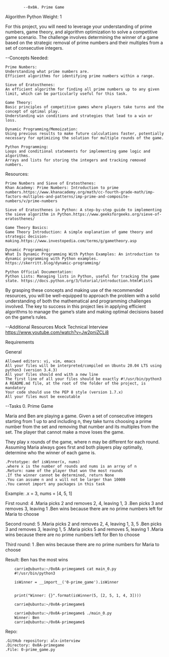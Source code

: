             --0x0A. Prime Game
Algorithm
Python
 Weight: 1


For this project, you will need to leverage your understanding of prime numbers, game theory, and algorithm optimization to solve a competitive game scenario. The challenge involves determining the winner of a game based on the strategic removal of prime numbers and their multiples from a set of consecutive integers.

--Concepts Needed:

    Prime Numbers:
    Understanding what prime numbers are.
    Efficient algorithms for identifying prime numbers within a range.

    Sieve of Eratosthenes:
    An efficient algorithm for finding all prime numbers up to any given limit, which can be particularly useful for this task.

    Game Theory:
    Basic principles of competitive games where players take turns and the concept of optimal play.
    Understanding win conditions and strategies that lead to a win or loss.

    Dynamic Programming/Memoization:
    Using previous results to make future calculations faster, potentially necessary for optimizing the solution for multiple rounds of the game.

    Python Programming:
    Loops and conditional statements for implementing game logic and algorithms.
    Arrays and lists for storing the integers and tracking removed numbers.

Resources:

    Prime Numbers and Sieve of Eratosthenes:
    Khan Academy: Prime Numbers: Introduction to prime numbers.https://www.khanacademy.org/math/cc-fourth-grade-math/imp-factors-multiples-and-patterns/imp-prime-and-composite-numbers/v/prime-numbers

    Sieve of Eratosthenes in Python: A step-by-step guide to implementing the sieve algorithm in Python.https://www.geeksforgeeks.org/sieve-of-eratosthenes/

    Game Theory Basics:
    Game Theory Introduction: A simple explanation of game theory and strategic decision-making.https://www.investopedia.com/terms/g/gametheory.asp

    Dynamic Programming:
    What Is Dynamic Programming With Python Examples: An introduction to dynamic programming with Python examples. https://skerritt.blog/dynamic-programming/

    Python Official Documentation: 
    Python Lists: Managing lists in Python, useful for tracking the game state. https://docs.python.org/3/tutorial/introduction.html#lists

By grasping these concepts and making use of the recommended resources, you will be well-equipped to approach the problem with a solid understanding of both the mathematical and programming challenges involved. The key to success in this project lies in applying efficient algorithms to manage the game’s state and making optimal decisions based on the game’s rules.

--Additional Resources
Mock Technical Interview https://www.youtube.com/watch?v=Jw2pniZCLi8

Requirements

General

    Allowed editors: vi, vim, emacs
    All your files will be interpreted/compiled on Ubuntu 20.04 LTS using python3 (version 3.4.3)
    All your files should end with a new line
    The first line of all your files should be exactly #!/usr/bin/python3
    A README.md file, at the root of the folder of the project, is mandatory
    Your code should use the PEP 8 style (version 1.7.x)
    All your files must be executable
--Tasks
0. Prime Game

Maria and Ben are playing a game. Given a set of consecutive integers starting from 1 up to and including n, they take turns choosing a prime number from the set and removing that number and its multiples from the set. The player that cannot make a move loses the game.

They play x rounds of the game, where n may be different for each round. Assuming Maria always goes first and both players play optimally, determine who the winner of each game is.

    .Prototype: def isWinner(x, nums)
    .where x is the number of rounds and nums is an array of n
    .Return: name of the player that won the most rounds
    .If the winner cannot be determined, return None
    .You can assume n and x will not be larger than 10000
    .You cannot import any packages in this task

Example:
    .x = 3, nums = [4, 5, 1]

First round: 4
    .Maria picks 2 and removes 2, 4, leaving 1, 3
    .Ben picks 3 and removes 3, leaving 1
    .Ben wins because there are no prime numbers left for Maria to choose

Second round: 5
    .Maria picks 2 and removes 2, 4, leaving 1, 3, 5
    .Ben picks 3 and removes 3, leaving 1, 5
    .Maria picks 5 and removes 5, leaving 1
    .Maria wins because there are no prime numbers left for Ben to choose

Third round: 1
    .Ben wins because there are no prime numbers for Maria to choose

Result: Ben has the most wins

        carrie@ubuntu:~/0x0A-primegame$ cat main_0.py
        #!/usr/bin/python3

        isWinner = __import__('0-prime_game').isWinner


        print("Winner: {}".format(isWinner(5, [2, 5, 1, 4, 3])))

        carrie@ubuntu:~/0x0A-primegame$

        carrie@ubuntu:~/0x0A-primegame$ ./main_0.py
        Winner: Ben
        carrie@ubuntu:~/0x0A-primegame$

Repo:

    .GitHub repository: alx-interview
    .Directory: 0x0A-primegame
    .File: 0-prime_game.py
